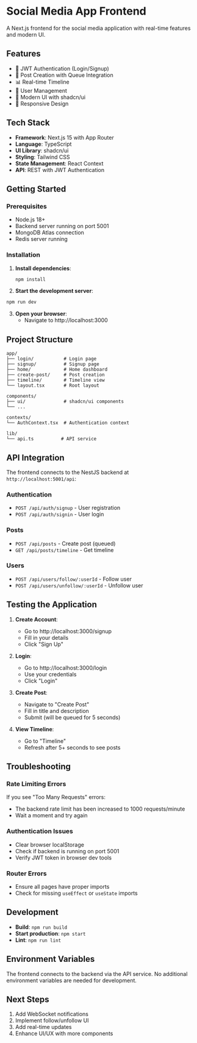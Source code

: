 # Social Media App Frontend

A Next.js frontend for the social media application with real-time features and modern UI.

## Features

- 🔐 JWT Authentication (Login/Signup)
- 📝 Post Creation with Queue Integration
- 📊 Real-time Timeline
- 👥 User Management
- 🎨 Modern UI with shadcn/ui
- 📱 Responsive Design

## Tech Stack

- **Framework**: Next.js 15 with App Router
- **Language**: TypeScript
- **UI Library**: shadcn/ui
- **Styling**: Tailwind CSS
- **State Management**: React Context
- **API**: REST with JWT Authentication

## Getting Started

### Prerequisites

- Node.js 18+ 
- Backend server running on port 5001
- MongoDB Atlas connection
- Redis server running

### Installation

1. **Install dependencies**:
   ```bash
   npm install
   ```

2. **Start the development server**:
```bash
npm run dev
   ```

3. **Open your browser**:
   - Navigate to http://localhost:3000

## Project Structure

```
app/
├── login/           # Login page
├── signup/          # Signup page
├── home/            # Home dashboard
├── create-post/     # Post creation
├── timeline/        # Timeline view
└── layout.tsx       # Root layout

components/
├── ui/              # shadcn/ui components
└── ...

contexts/
└── AuthContext.tsx  # Authentication context

lib/
└── api.ts          # API service
```

## API Integration

The frontend connects to the NestJS backend at `http://localhost:5001/api`:

### Authentication
- `POST /api/auth/signup` - User registration
- `POST /api/auth/signin` - User login

### Posts
- `POST /api/posts` - Create post (queued)
- `GET /api/posts/timeline` - Get timeline

### Users
- `POST /api/users/follow/:userId` - Follow user
- `POST /api/users/unfollow/:userId` - Unfollow user

## Testing the Application

1. **Create Account**:
   - Go to http://localhost:3000/signup
   - Fill in your details
   - Click "Sign Up"

2. **Login**:
   - Go to http://localhost:3000/login
   - Use your credentials
   - Click "Login"

3. **Create Post**:
   - Navigate to "Create Post"
   - Fill in title and description
   - Submit (will be queued for 5 seconds)

4. **View Timeline**:
   - Go to "Timeline"
   - Refresh after 5+ seconds to see posts

## Troubleshooting

### Rate Limiting Errors
If you see "Too Many Requests" errors:
- The backend rate limit has been increased to 1000 requests/minute
- Wait a moment and try again

### Authentication Issues
- Clear browser localStorage
- Check if backend is running on port 5001
- Verify JWT token in browser dev tools

### Router Errors
- Ensure all pages have proper imports
- Check for missing `useEffect` or `useState` imports

## Development

- **Build**: `npm run build`
- **Start production**: `npm start`
- **Lint**: `npm run lint`

## Environment Variables

The frontend connects to the backend via the API service. No additional environment variables are needed for development.

## Next Steps

1. Add WebSocket notifications
2. Implement follow/unfollow UI
3. Add real-time updates
4. Enhance UI/UX with more components
